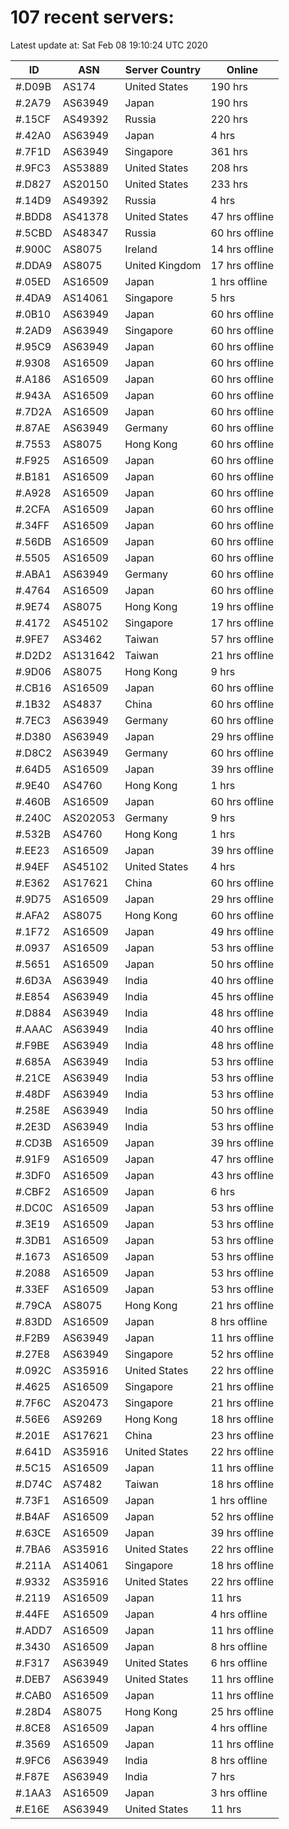 # 107 recent servers:

Latest update at: Sat Feb 08 19:10:24 UTC 2020

| ID | ASN | Server Country | Online |
| -- | --- | -------------- | ------ |
| #.D09B | AS174 | United States | 190 hrs |
| #.2A79 | AS63949 | Japan | 190 hrs |
| #.15CF | AS49392 | Russia | 220 hrs |
| #.42A0 | AS63949 | Japan | 4 hrs |
| #.7F1D | AS63949 | Singapore | 361 hrs |
| #.9FC3 | AS53889 | United States | 208 hrs |
| #.D827 | AS20150 | United States | 233 hrs |
| #.14D9 | AS49392 | Russia | 4 hrs |
| #.BDD8 | AS41378 | United States | 47 hrs offline |
| #.5CBD | AS48347 | Russia | 60 hrs offline |
| #.900C | AS8075 | Ireland | 14 hrs offline |
| #.DDA9 | AS8075 | United Kingdom | 17 hrs offline |
| #.05ED | AS16509 | Japan | 1 hrs offline |
| #.4DA9 | AS14061 | Singapore | 5 hrs |
| #.0B10 | AS63949 | Japan | 60 hrs offline |
| #.2AD9 | AS63949 | Singapore | 60 hrs offline |
| #.95C9 | AS63949 | Japan | 60 hrs offline |
| #.9308 | AS16509 | Japan | 60 hrs offline |
| #.A186 | AS16509 | Japan | 60 hrs offline |
| #.943A | AS16509 | Japan | 60 hrs offline |
| #.7D2A | AS16509 | Japan | 60 hrs offline |
| #.87AE | AS63949 | Germany | 60 hrs offline |
| #.7553 | AS8075 | Hong Kong | 60 hrs offline |
| #.F925 | AS16509 | Japan | 60 hrs offline |
| #.B181 | AS16509 | Japan | 60 hrs offline |
| #.A928 | AS16509 | Japan | 60 hrs offline |
| #.2CFA | AS16509 | Japan | 60 hrs offline |
| #.34FF | AS16509 | Japan | 60 hrs offline |
| #.56DB | AS16509 | Japan | 60 hrs offline |
| #.5505 | AS16509 | Japan | 60 hrs offline |
| #.ABA1 | AS63949 | Germany | 60 hrs offline |
| #.4764 | AS16509 | Japan | 60 hrs offline |
| #.9E74 | AS8075 | Hong Kong | 19 hrs offline |
| #.4172 | AS45102 | Singapore | 17 hrs offline |
| #.9FE7 | AS3462 | Taiwan | 57 hrs offline |
| #.D2D2 | AS131642 | Taiwan | 21 hrs offline |
| #.9D06 | AS8075 | Hong Kong | 9 hrs |
| #.CB16 | AS16509 | Japan | 60 hrs offline |
| #.1B32 | AS4837 | China | 60 hrs offline |
| #.7EC3 | AS63949 | Germany | 60 hrs offline |
| #.D380 | AS63949 | Japan | 29 hrs offline |
| #.D8C2 | AS63949 | Germany | 60 hrs offline |
| #.64D5 | AS16509 | Japan | 39 hrs offline |
| #.9E40 | AS4760 | Hong Kong | 1 hrs |
| #.460B | AS16509 | Japan | 60 hrs offline |
| #.240C | AS202053 | Germany | 9 hrs |
| #.532B | AS4760 | Hong Kong | 1 hrs |
| #.EE23 | AS16509 | Japan | 39 hrs offline |
| #.94EF | AS45102 | United States | 4 hrs |
| #.E362 | AS17621 | China | 60 hrs offline |
| #.9D75 | AS16509 | Japan | 29 hrs offline |
| #.AFA2 | AS8075 | Hong Kong | 60 hrs offline |
| #.1F72 | AS16509 | Japan | 49 hrs offline |
| #.0937 | AS16509 | Japan | 53 hrs offline |
| #.5651 | AS16509 | Japan | 50 hrs offline |
| #.6D3A | AS63949 | India | 40 hrs offline |
| #.E854 | AS63949 | India | 45 hrs offline |
| #.D884 | AS63949 | India | 48 hrs offline |
| #.AAAC | AS63949 | India | 40 hrs offline |
| #.F9BE | AS63949 | India | 48 hrs offline |
| #.685A | AS63949 | India | 53 hrs offline |
| #.21CE | AS63949 | India | 53 hrs offline |
| #.48DF | AS63949 | India | 53 hrs offline |
| #.258E | AS63949 | India | 50 hrs offline |
| #.2E3D | AS63949 | India | 53 hrs offline |
| #.CD3B | AS16509 | Japan | 39 hrs offline |
| #.91F9 | AS16509 | Japan | 47 hrs offline |
| #.3DF0 | AS16509 | Japan | 43 hrs offline |
| #.CBF2 | AS16509 | Japan | 6 hrs |
| #.DC0C | AS16509 | Japan | 53 hrs offline |
| #.3E19 | AS16509 | Japan | 53 hrs offline |
| #.3DB1 | AS16509 | Japan | 53 hrs offline |
| #.1673 | AS16509 | Japan | 53 hrs offline |
| #.2088 | AS16509 | Japan | 53 hrs offline |
| #.33EF | AS16509 | Japan | 53 hrs offline |
| #.79CA | AS8075 | Hong Kong | 21 hrs offline |
| #.83DD | AS16509 | Japan | 8 hrs offline |
| #.F2B9 | AS63949 | Japan | 11 hrs offline |
| #.27E8 | AS63949 | Singapore | 52 hrs offline |
| #.092C | AS35916 | United States | 22 hrs offline |
| #.4625 | AS16509 | Singapore | 21 hrs offline |
| #.7F6C | AS20473 | Singapore | 21 hrs offline |
| #.56E6 | AS9269 | Hong Kong | 18 hrs offline |
| #.201E | AS17621 | China | 23 hrs offline |
| #.641D | AS35916 | United States | 22 hrs offline |
| #.5C15 | AS16509 | Japan | 11 hrs offline |
| #.D74C | AS7482 | Taiwan | 18 hrs offline |
| #.73F1 | AS16509 | Japan | 1 hrs offline |
| #.B4AF | AS16509 | Japan | 52 hrs offline |
| #.63CE | AS16509 | Japan | 39 hrs offline |
| #.7BA6 | AS35916 | United States | 22 hrs offline |
| #.211A | AS14061 | Singapore | 18 hrs offline |
| #.9332 | AS35916 | United States | 22 hrs offline |
| #.2119 | AS16509 | Japan | 11 hrs |
| #.44FE | AS16509 | Japan | 4 hrs offline |
| #.ADD7 | AS16509 | Japan | 11 hrs offline |
| #.3430 | AS16509 | Japan | 8 hrs offline |
| #.F317 | AS63949 | United States | 6 hrs offline |
| #.DEB7 | AS63949 | United States | 11 hrs offline |
| #.CAB0 | AS16509 | Japan | 11 hrs offline |
| #.28D4 | AS8075 | Hong Kong | 25 hrs offline |
| #.8CE8 | AS16509 | Japan | 4 hrs offline |
| #.3569 | AS16509 | Japan | 11 hrs offline |
| #.9FC6 | AS63949 | India | 8 hrs offline |
| #.F87E | AS63949 | India | 7 hrs |
| #.1AA3 | AS16509 | Japan | 3 hrs offline |
| #.E16E | AS63949 | United States | 11 hrs |

